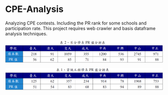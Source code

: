 # CPE-Analysis

Analyzing CPE contests. Including the PR rank for some schools and participation rate. This project requires web crawler and basis dataframe analysis techniques.

![資訊工程學系PR值分析表](https://github.com/jack09581013/CPE-Analysis/blob/master/result/table/%E4%B8%8D%E5%88%86%E5%AD%B8%E7%B3%BBPR%E5%80%BC%E5%88%86%E6%9E%90%E8%A1%A8.png)

![不分學系PR值分析表](https://github.com/jack09581013/CPE-Analysis/blob/master/result/table/%E8%B3%87%E8%A8%8A%E5%B7%A5%E7%A8%8B%E5%AD%B8%E7%B3%BBPR%E5%80%BC%E5%88%86%E6%9E%90%E8%A1%A8.png)
